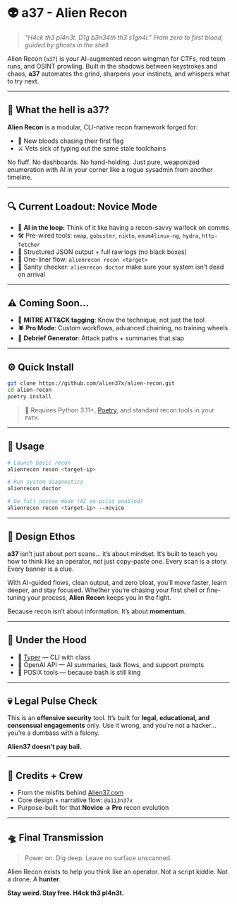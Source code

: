 # 👽 a37 - Alien Recon

> _"H4ck th3 pl4n3t. D1g b3n34th th3 s1gn4l."_
> _From zero to first blood, guided by ghosts in the shell._

Alien Recon (`a37`) is your AI-augmented recon wingman for CTFs, red team runs, and OSINT prowling.
Built in the shadows between keystrokes and chaos, **a37** automates the grind, sharpens your instincts, and whispers what to try next.

---

## 🧠 What the hell is a37?

**Alien Recon** is a modular, CLI-native recon framework forged for:

- 🔰 New bloods chasing their first flag
- ⚔️ Vets sick of typing out the same stale toolchains

No fluff. No dashboards. No hand-holding.
Just pure, weaponized enumeration with AI in your corner like a rogue sysadmin from another timeline.

---

## 🔍 Current Loadout: Novice Mode

- 🧠 **AI in the loop:** Think of it like having a recon-savvy warlock on comms
- 🛠️ Pre-wired tools:
  `nmap`, `gobuster`, `nikto`, `enum4linux-ng`, `hydra`, `http-fetcher`
- 🧪 Structured JSON output + full raw logs (no black boxes)
- 🧙 One-liner flow:
  `alienrecon recon <target>`
- 🧼 Sanity checker:
  `alienrecon doctor` make sure your system isn’t dead on arrival

---

## ⚠️ Coming Soon...

- 🧬 **MITRE ATT&CK tagging**: Know the technique, not just the tool
- 🕷️ **Pro Mode**: Custom workflows, advanced chaining, no training wheels
- 📜 **Debrief Generator**: Attack paths + summaries that slap

---

## ⚙️ Quick Install

```bash
git clone https://github.com/alien37x/alien-recon.git
cd alien-recon
poetry install
```

> 🧪 Requires Python 3.11+, [Poetry](https://python-poetry.org), and standard recon tools in your `PATH`.

---

## 💾 Usage

```bash
# Launch basic recon
alienrecon recon <target-ip>

# Run system diagnostics
alienrecon doctor

# Go full novice mode (AI co-pilot enabled)
alienrecon recon <target-ip> --novice
```

---

## 🧼 Design Ethos

**a37** isn’t just about port scans... it’s about mindset.
It’s built to teach you how to think like an operator, not just copy-paste one. Every scan is a story. Every banner is a clue.

With AI-guided flows, clean output, and zero bloat, you’ll move faster, learn deeper, and stay focused.
Whether you’re chasing your first shell or fine-tuning your process, **Alien Recon** keeps you in the fight.

Because recon isn’t about information. It’s about **momentum**.

---

## 📡 Under the Hood

- 🐍 [Typer](https://typer.tiangolo.com/) — CLI with class
- 🤖 OpenAI API — AI summaries, task flows, and support prompts
- 🧰 POSIX tools — because bash is still king

---

## 💀 Legal Pulse Check

This is an **offensive security** tool.
It’s built for **legal, educational, and consensual engagements** only.
Use it wrong, and you’re not a hacker... you’re a dumbass with a felony.

**Alien37 doesn’t pay bail.**

---

## 🌌 Credits + Crew

- From the misfits behind [Alien37.com](https://alien37.com)
- Core design + narrative flow: `@a1i3n37x`
- Purpose-built for that **Novice → Pro** recon evolution

---

## 🛸 Final Transmission

> Power on.
> Dig deep.
> Leave no surface unscanned.

Alien Recon exists to help you think like an operator.
Not a script kiddie. Not a drone. A **hunter**.

**Stay weird. Stay free. H4ck th3 pl4n3t.**
